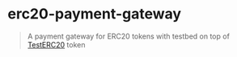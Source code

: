 # erc20-payment-gateway

> A payment gateway for ERC20 tokens with testbed on top of [TestERC20](https://stackoverflow.com/questions/75043524/minimal-erc20-contract-for-testing/75043525#75043525) token
